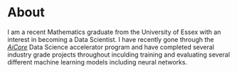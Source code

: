 # About 
I am a recent Mathematics graduate from the University of Essex with an interest in becoming a Data Scientist. I have recently gone through the *[AiCore](https://www.theaicore.com)* Data Science accelerator program and have completed several industry grade projects throughout inculding training and evaluating several different machine learning models including neural networks.
